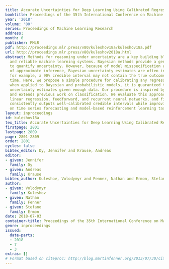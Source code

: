 ```yaml
---
title: Accurate Uncertainties for Deep Learning Using Calibrated Regression
booktitle: Proceedings of the 35th International Conference on Machine Learning
year: '2018'
volume: '80'
series: Proceedings of Machine Learning Research
address: 
month: 0
publisher: PMLR
pdf: http://proceedings.mlr.press/v80/kuleshov18a/kuleshov18a.pdf
url: http://proceedings.mlr.press/v80/kuleshov2018a.html
abstract: Methods for reasoning under uncertainty are a key building block of accurate
  and reliable machine learning systems. Bayesian methods provide a general framework
  to quantify uncertainty. However, because of model misspecification and the use
  of approximate inference, Bayesian uncertainty estimates are often inaccurate {—}
  for example, a 90% credible interval may not contain the true outcome 90% of the
  time. Here, we propose a simple procedure for calibrating any regression algorithm;
  when applied to Bayesian and probabilistic models, it is guaranteed to produce calibrated
  uncertainty estimates given enough data. Our procedure is inspired by Platt scaling
  and extends previous work on classification. We evaluate this approach on Bayesian
  linear regression, feedforward, and recurrent neural networks, and find that it
  consistently outputs well-calibrated credible intervals while improving performance
  on time series forecasting and model-based reinforcement learning tasks.
layout: inproceedings
id: kuleshov18a
tex_title: Accurate Uncertainties for Deep Learning Using Calibrated Regression
firstpage: 2801
lastpage: 2809
page: 2801-2809
order: 2801
cycles: false
bibtex_editor: Dy, Jennifer and Krause, Andreas
editor:
- given: Jennifer
  family: Dy
- given: Andreas
  family: Krause
bibtex_author: Kuleshov, Volodymyr and Fenner, Nathan and Ermon, Stefano
author:
- given: Volodymyr
  family: Kuleshov
- given: Nathan
  family: Fenner
- given: Stefano
  family: Ermon
date: 2018-07-03
container-title: Proceedings of the 35th International Conference on Machine Learning
genre: inproceedings
issued:
  date-parts:
  - 2018
  - 7
  - 3
extras: []
# Format based on citeproc: http://blog.martinfenner.org/2013/07/30/citeproc-yaml-for-bibliographies/
---
```

